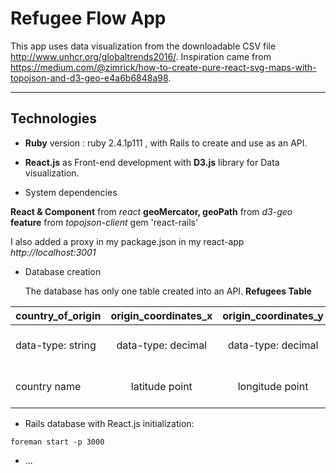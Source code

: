 # Refugee Flow App

This app uses data visualization from the downloadable CSV file <http://www.unhcr.org/globaltrends2016/>. Inspiration came from <https://medium.com/@zimrick/how-to-create-pure-react-svg-maps-with-topojson-and-d3-geo-e4a6b6848a98>.

***

## Technologies

* **Ruby** version : ruby 2.4.1p111 , with Rails to create and use as an API.  

* **React.js** as Front-end development with **D3.js** library for Data visualization.

* System dependencies

**React & Component** from _react_
**geoMercator, geoPath** from _d3-geo_
**feature** from _topojson-client_
gem 'react-rails'

I also added a proxy in my package.json in my react-app _http://localhost:3001_

* Database creation

  The database has only one table created into an API.
  **Refugees Table**

| country_of_origin  | origin_coordinates_x | origin_coordinates_y  | country_of_asylum    | asylum_coordinates_x  | asylum_coordinates_y  | refugees           |
| ------------------ |:--------------------:| :--------------------:|:--------------------:| :--------------------:| :--------------------:| ------------------:|
| data-type: string  | data-type: decimal   | data-type: decimal    | data-type: string    | data-type: decimal    | data-type: decimal    | data-type: integer |
| country name       | latitude point       | longitude point       | country name         | latitude point        | longitude point       | number of refugees |


* Rails database with React.js initialization:

```
foreman start -p 3000
```

* ...
